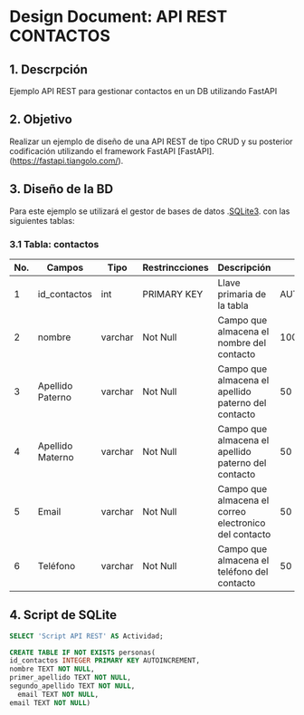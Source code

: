 # Design Document: API REST CONTACTOS

## 1. Descrpción
Ejemplo API REST para gestionar contactos en un DB utilizando FastAPI

## 2. Objetivo
Realizar un ejemplo de diseño de una API REST de tipo CRUD y su posterior codificación utilizando el framework FastAPI [FastAPI].(https://fastapi.tiangolo.com/).

## 3. Diseño de la BD 
Para este ejemplo se utilizará el gestor de bases de datos .[SQLite3](https://www.sqlite.org). con las siguientes tablas:

### 3.1 Tabla: contactos

|No.|Campos|Tipo|Restrincciones|Descripción|Tamaño|
|--|--|--|--|--|--|
|1|id_contactos|int|PRIMARY KEY|Llave primaria de la tabla|AUTOINCREMENT|
|2|nombre|varchar|Not Null|Campo que almacena el nombre del contacto|100|
|3|Apellido Paterno|varchar|Not Null|Campo que almacena el apellido paterno del contacto|50|
|4|Apellido Materno|varchar|Not Null|Campo que almacena el apellido paterno del contacto|50|
|5|Email|varchar|Not Null|Campo que almacena el correo electronico del contacto|50|
|6|Teléfono|varchar|Not Null|Campo que almacena el teléfono del contacto|50|

## 4. Script de SQLite

```sql
SELECT 'Script API REST' AS Actividad;

CREATE TABLE IF NOT EXISTS personas(
id_contactos INTEGER PRIMARY KEY AUTOINCREMENT,
nombre TEXT NOT NULL,
primer_apellido TEXT NOT NULL,
segundo_apellido TEXT NOT NULL,
  email TEXT NOT NULL,
email TEXT NOT NULL)
